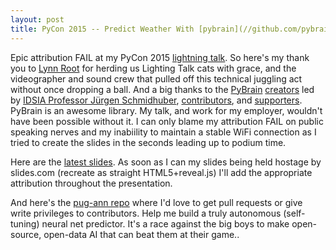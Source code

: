 ```yaml
---
layout: post
title: PyCon 2015 -- Predict Weather With [pybrain](//github.com/pybrain/pybrain)
---
```


Epic attribution FAIL at my PyCon 2015 [lightning talk](https://youtu.be/9LOGjet1lFk). So here's my thank you to [Lynn Root](http://www.roguelynn.com/) for herding us Lighting Talk cats with grace, and the videographer and sound crew that pulled off this technical juggling act without once dropping a ball. And a big thanks to the [PyBrain](http://pybrain.org) [creators](http://pybrain.org/pages/contact) led by [IDSIA Professor Jürgen Schmidhuber](http://people.idsia.ch/~juergen/), [contributors](https://github.com/pybrain/pybrain/graphs/contributors), and [supporters](https://raw.githubusercontent.com/pybrain/pybrain/master/acknowledgements.txt). PyBrain is an awesome library. My talk, and work for my employer, wouldn't have been possible without it. I can only blame my attribution FAIL on public speaking nerves and my inabiility to maintain a stable WiFi connection as I tried to create the slides in the seconds leading up to podium time.

Here are the [latest slides](/images/pycon2015-predict-weather-with-pybrain.html). As soon as I can my slides being held hostage by slides.com (recreate as straight HTML5+reveal.js) I'll add the appropriate attribution throughout the presentation.

And here's the [pug-ann repo](http://github.com/hobson/pug-ann) where I'd love to get pull requests or give write privileges to contributors. Help me build a truly autonomous (self-tuning) neural net predictor. It's a race against the big boys to make open-source, open-data AI that can beat them at their game.. 

